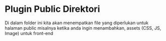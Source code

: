 # Plugin Public Direktori

Di dalam folder ini kita akan menempatkan file yang diperlukan untuk halaman public misalnya ketika anda ingin menambahkan, assets (CSS, JS, Image) untuk front-end
